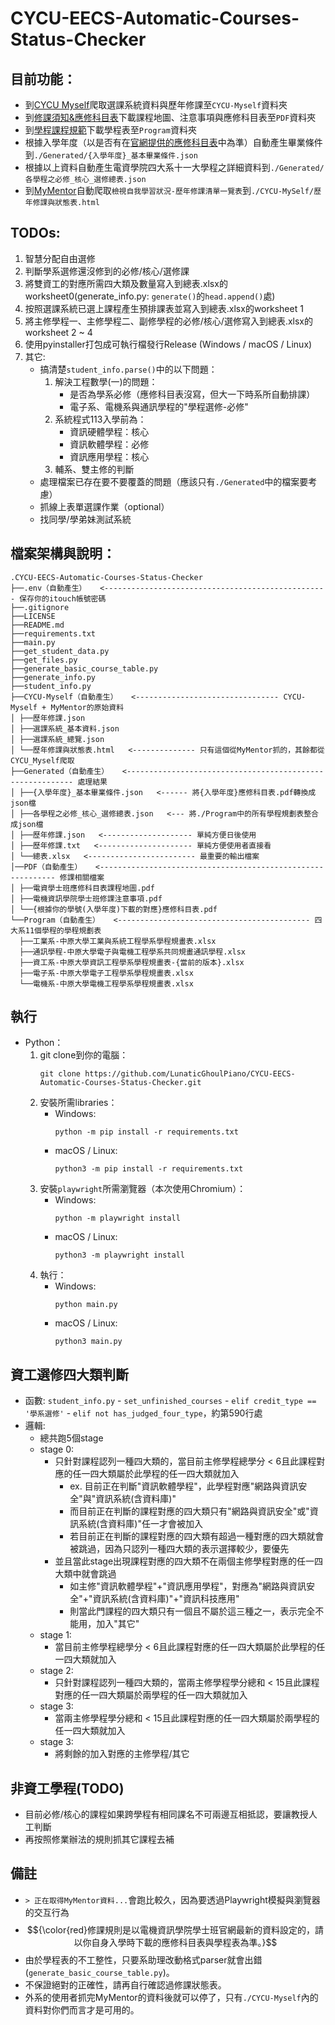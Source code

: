 # CYCU-EECS-Automatic-Courses-Status-Checker

## 目前功能：
- 到[CYCU Myself](https://myself.cycu.edu.tw/)爬取選課系統資料與歷年修課至```CYCU-Myself```資料夾
- 到[修課須知&應修科目表](https://bseecs.cycu.edu.tw/%e5%ad%b8%e7%94%9f%e5%ad%b8%e7%bf%92/%e6%87%89%e4%bf%ae%e7%a7%91%e7%9b%ae%e8%a1%a8%e5%8f%8a%e4%bf%ae%e8%aa%b2%e9%a0%88%e7%9f%a5/)下載課程地圖、注意事項與應修科目表至```PDF```資料夾
- 到[學程課程規範](https://bseecs.cycu.edu.tw/%e5%ad%b8%e7%94%9f%e5%ad%b8%e7%bf%92/%e5%ad%b8%e7%a8%8b%e8%aa%b2%e7%a8%8b%e8%a6%8f%e5%8a%83/)下載學程表至```Program```資料夾
- 根據入學年度（以是否有在[官網提供的應修科目表](https://bseecs.cycu.edu.tw/%e5%ad%b8%e7%94%9f%e5%ad%b8%e7%bf%92/%e6%87%89%e4%bf%ae%e7%a7%91%e7%9b%ae%e8%a1%a8%e5%8f%8a%e4%bf%ae%e8%aa%b2%e9%a0%88%e7%9f%a5/)中為準）自動產生畢業條件到```./Generated/{入學年度}_基本畢業條件.json```
- 根據以上資料自動產生電資學院四大系十一大學程之詳細資料到```./Generated/各學程之必修_核心_選修總表.json```
- 到[MyMentor](https://cmap.cycu.edu.tw:8443/MyMentor/index.do)自動爬取```檢視自我學習狀況-歷年修課清單一覽表```到```./CYCU-MySelf/歷年修課與狀態表.html```

## TODOs:
1. 智慧分配自由選修
2. 判斷學系選修還沒修到的必修/核心/選修課
3. 將雙資工的對應所需四大類及數量寫入到總表.xlsx的worksheet0(generate_info.py: ```generate()```的```head.append()```處)
4. 按照選課系統已選上課程產生預排課表並寫入到總表.xlsx的worksheet 1
5. 將主修學程一、主修學程二、副修學程的必修/核心/選修寫入到總表.xlsx的worksheet 2 ~ 4
6. 使用pyinstaller打包成可執行檔發行Release (Windows / macOS / Linux)
7. 其它:
    - 搞清楚```student_info.parse()```中的以下問題：
        1. 解決工程數學(一)的問題：
            - 是否為學系必修（應修科目表沒寫，但大一下時系所自動排課）
            - 電子系、電機系與通訊學程的"學程選修-必修"
        2. 系統程式113入學前為：
            - 資訊硬體學程：核心
            - 資訊軟體學程：必修
            - 資訊應用學程：核心
        3. 輔系、雙主修的判斷
    - 處理檔案已存在要不要覆蓋的問題（應該只有```./Generated```中的檔案要考慮）
    - 抓線上表單選課作業（optional）
    - 找同學/學弟妹測試系統

## 檔案架構與說明：
```
.CYCU-EECS-Automatic-Courses-Status-Checker
├──.env（自動產生）   <-------------------------------------------------- 保存你的itouch帳號密碼
├──.gitignore
├──LICENSE
├──README.md
├──requirements.txt
├──main.py
├──get_student_data.py
├──get_files.py
├──generate_basic_course_table.py
├──generate_info.py
├──student_info.py
├──CYCU-Myself（自動產生）   <-------------------------------- CYCU-Myself + MyMentor的原始資料
│ ├──歷年修課.json
│ ├──選課系統_基本資料.json
│ ├──選課系統_總覽.json
│ └──歷年修課與狀態表.html   <-------------- 只有這個從MyMentor抓的，其餘都從CYCU_Myself爬取
├──Generated（自動產生）   <---------------------------------------------------------- 處理結果
│ ├──{入學年度}_基本畢業條件.json   <------ 將{入學年度}應修科目表.pdf轉換成json檔
│ ├──各學程之必修_核心_選修總表.json   <--- 將./Program中的所有學程規劃表整合成json檔
│ ├──歷年修課.json   <-------------------- 單純方便日後使用
│ ├──歷年修課.txt   <--------------------- 單純方便使用者直接看
│ └──總表.xlsx   <------------------------ 最重要的輸出檔案
│──PDF（自動產生）   <------------------------------------------------------------ 修課相關檔案
│ ├──電資學士班應修科目表課程地圖.pdf
│ ├──電機資訊學院學士班修課注意事項.pdf
│ └──{根據你的學號(入學年度)下載的對應}應修科目表.pdf
└──Program（自動產生）   <------------------------------------------- 四大系11個學程的學程規劃表
  ├──工業系-中原大學工業與系統工程學系學程規畫表.xlsx
  ├──通訊學程-中原大學電子與電機工程學系共同規畫通訊學程.xlsx
  ├──資工系-中原大學資訊工程學系學程規畫表-{當前的版本}.xlsx
  ├──電子系-中原大學電子工程學系學程規畫表.xlsx
  └──電機系-中原大學電機工程學系學程規畫表.xlsx
```

## 執行
- Python：
    1. git clone到你的電腦：
        ```
        git clone https://github.com/LunaticGhoulPiano/CYCU-EECS-Automatic-Courses-Status-Checker.git
        ```
    2. 安裝所需libraries：
        - Windows:
            ```
            python -m pip install -r requirements.txt
            ```
        - macOS / Linux:
            ```
            python3 -m pip install -r requirements.txt
            ```
    3. 安裝```playwright```所需瀏覽器（本次使用Chromium）：
        - Windows:
            ```
            python -m playwright install
            ```
        - macOS / Linux:
            ```
            python3 -m playwright install
            ```
    4. 執行：
        - Windows:
            ```
            python main.py
            ```
        - macOS / Linux:
            ```
            python3 main.py
            ```

## 資工選修四大類判斷
- 函數: ```student_info.py``` - ```set_unfinished_courses``` - ```elif credit_type == '學系選修'``` - ```elif not has_judged_four_type```，約第590行處
- 邏輯:
    - 總共跑5個stage
    - stage 0:
        - 只針對課程認列一種四大類的，當目前主修學程總學分 < 6且此課程對應的任一四大類屬於此學程的任一四大類就加入
            - ex. 目前正在判斷"資訊軟體學程"，此學程對應"網路與資訊安全"與"資訊系統(含資料庫)"
            - 而目前正在判斷的課程對應的四大類只有"網路與資訊安全"或"資訊系統(含資料庫)"任一才會被加入
            - 若目前正在判斷的課程對應的四大類有超過一種對應的四大類就會被跳過，因為只認列一種四大類的表示選擇較少，要優先
        - 並且當此stage出現課程對應的四大類不在兩個主修學程對應的任一四大類中就會跳過
            - 如主修"資訊軟體學程"+"資訊應用學程"，對應為"網路與資訊安全"+"資訊系統(含資料庫)"+"資訊科技應用"
            - 則當此門課程的四大類只有一個且不屬於這三種之一，表示完全不能用，加入"其它"
    - stage 1:
        - 當目前主修學程總學分 < 6且此課程對應的任一四大類屬於此學程的任一四大類就加入
    - stage 2:
        - 只針對課程認列一種四大類的，當兩主修學程學分總和 < 15且此課程對應的任一四大類屬於兩學程的任一四大類就加入
    - stage 3:
        - 當兩主修學程學分總和 < 15且此課程對應的任一四大類屬於兩學程的任一四大類就加入
    - stage 3:
        - 將剩餘的加入對應的主修學程/其它

## 非資工學程(TODO)
- 目前必修/核心的課程如果跨學程有相同課名不可兩邊互相抵認，要讓教授人工判斷
- 再按照修業辦法的規則抓其它課程去補

## 備註
- ```> 正在取得MyMentor資料...```會跑比較久，因為要透過Playwright模擬與瀏覽器的交互行為
- $${\color{red}修課規則是以電機資訊學院學士班官網最新的資料設定的，請以你自身入學時下載的應修科目表與學程表為準。}$$
- 由於學程表的不工整性，只要系助理改動格式parser就會出錯(```generate_basic_course_table.py```)。
- 不保證絕對的正確性，請再自行確認過修課狀態表。
- 外系的使用者抓完MyMentor的資料後就可以停了，只有```./CYCU-Myself```內的資料對你們而言才是可用的。